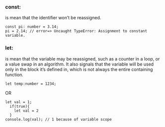 ### const:
is mean that the identifier won’t be reassigned.
```
const pi: number = 3.14;
pi = 2.14; // error=> Uncaught TypeError: Assignment to constant variable.
```
### let:
is mean that the variable may be reassigned, such as a counter in a loop, or a value swap in an algorithm. It also signals that the variable will be used only in the block it’s defined in, which is not always the entire containing function.
```
let temp:number = 1234;
```
OR
```
let val = 1;
  if(true){
    let val = 2 
  }
console.log(val); // 1 because of variable scope 
```
